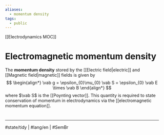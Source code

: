 ```yaml
---
aliases:
  - momentum density
tags:
  - public
---
```

[[Electrodynamics MOC]]
# Electromagnetic momentum density

The **momentum density** stored by the [[Electric field|electric]] and [[Magnetic field|magnetic]] fields is
given by
$$
\begin{align*}
\vab g = \epsilon_{0}\mu_{0} \vab S = \epsilon_{0} \vab E \times \vab B
\end{align*}
$$
where $\vab S$ is the [[Poynting vector]].
This quantity is required to state conservation of momentum in electrodynamics via the [[electromagnetic momentum equation]].

#
---
#state/tidy | #lang/en | #SemBr
